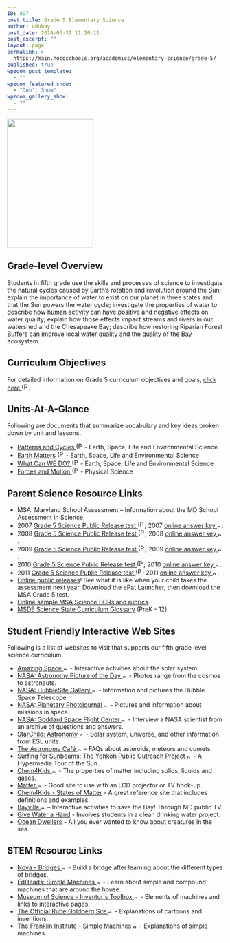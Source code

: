 ```yaml
---
ID: 897
post_title: Grade 5 Elementary Science
author: vdubay
post_date: 2014-03-31 11:20:11
post_excerpt: ""
layout: page
permalink: >
  https://main.hocoschools.org/academics/elementary-science/grade-5/
published: true
wpzoom_post_template:
  - ""
wpzoom_featured_show:
  - "Don't Show"
wpzoom_gallery_show:
  - ""
---
```

<img class="pict" src="/f/academics/espic_buffers.gif" alt="" width="200" height="300" />

<h2>Grade-level Overview</h2>

<p>Students in fifth grade use the skills and processes of science to investigate the natural cycles caused by Earth’s rotation and revolution around the Sun; explain the importance of water to exist on our planet in three states and that the Sun powers the water cycle; investigate the properties of water to describe how human activity can have positive and negative effects on water quality; explain how those effects impact streams and rivers in our watershed and the Chesapeake Bay; describe how restoring Riparian Forest Buffers can improve local water quality and the quality of the Bay ecosystem.</p>

<h2>Curriculum Objectives</h2>

<p>For detailed information on Grade 5 curriculum objectives and goals, <a href="/f/academics/gr5doc_essentials1213.pdf">click here <img alt="(PDF)" src="/f/images/bullet-pdf.gif" width="16" height="16" align="bottom" border="0" /></a>.</p>

<h2>Units-At-A-Glance</h2>

<p>Following are documents that summarize vocabulary and key ideas broken down by unit and lessons.</p>

<ul>
  <li><a href="/f/academics/gr5doc_eslescienceunit_patternscycles.pdf">Patterns and Cycles <img alt="(PDF)" src="/f/images/bullet-pdf.gif" width="16" height="16" align="bottom" border="0" /></a> - Earth, Space, Life and Environmental Science</li>
  <li><a href="/f/academics/gr5doc_eslescienceunit_earthmatters.pdf">Earth Matters <img alt="(PDF)" src="/f/images/bullet-pdf.gif" width="16" height="16" align="bottom" border="0" /></a> - Earth, Space, Life and Environmental Science</li>
  <li><a href="/f/academics/gr5doc_eslescienceunit_wedo.pdf">What Can WE DO? <img alt="(PDF)" src="/f/images/bullet-pdf.gif" width="16" height="16" align="bottom" border="0" /></a> - Earth, Space, Life and Environmental Science</li>
  <li><a href="/f/academics/gr5doc_physscienceunit.pdf">Forces and Motion <img alt="(PDF)" src="/f/images/bullet-pdf.gif" width="16" height="16" align="bottom" border="0" /></a> - Physical Science</li>
</ul>

<h2>Parent Science Resource Links</h2>

<ul>
  <li>MSA: Maryland School Assessment – Information about the MD School Assessment in Science.</li>
  <li>2007 <a href="/f/academics/gr4doc_msaprt2007.pdf">Grade 5 Science Public Release test <img alt="(PDF)" src="/f/images/bullet-pdf.gif" width="16" height="16" align="bottom" border="0" /></a>; 2007 <a href="http://mdk12.org/instruction/curriculum/pr_grade5_science_2007_answerkeys.html" target="_blank">online answer key <img alt="new webpage" src="/f/images/new_webpage.gif" width="11" height="10" align="bottom" border="0" /></a>.</li>
  <li>2008 <a href="/f/academics/gr4doc_msaprt2008.pdf">Grade 5 Science Public Release test <img alt="(PDF)" src="/f/images/bullet-pdf.gif" width="16" height="16" align="bottom" border="0" /></a>; 2008 <a href="http://mdk12.org/instruction/curriculum/pr_grade5_Science_2008_answerkeys.html" target="_blank">online answer key <img alt="new webpage" src="/f/images/new_webpage.gif" width="11" height="10" align="bottom" border="0" /></a>.</li>
  <li>2009 <a href="/f/academics/gr4doc_msaprt2009.pdf">Grade 5 Science Public Release test <img alt="(PDF)" src="/f/images/bullet-pdf.gif" width="16" height="16" align="bottom" border="0" /></a>; 2009 <a href="http://mdk12.org/assessments/k_8/items/pr_grade5_science_2009_answerkeys.html" target="_blank">online answer key <img alt="new webpage" src="/f/images/new_webpage.gif" width="11" height="10" align="bottom" border="0" /></a>.</li>
  <li>2010 <a href="/f/academics/gr5doc_msaprt2010.pdf">Grade 5 Science Public Release test <img alt="(PDF)" src="/f/images/bullet-pdf.gif" width="16" height="16" align="bottom" border="0" /></a>; 2010 <a href="http://mdk12.org/assessments/k_8/items/pr_grade5_science_2010_answerkeys.html" target="_blank">online answer key <img alt="new webpage" src="/f/images/new_webpage.gif" width="11" height="10" align="bottom" border="0" /></a>.</li>
  <li>2011 <a href="/f/academics/gr5doc_msaprt2011.pdf">Grade 5 Science Public Release test <img alt="(PDF)" src="/f/images/bullet-pdf.gif" width="16" height="16" align="bottom" border="0" /></a>; 2011 <a href="http://mdk12.org/assessments/k_8/items/pr_grade5_science_2011_answerkeys.html" target="_blank">online answer key <img alt="new webpage" src="/f/images/new_webpage.gif" width="11" height="10" align="bottom" border="0" /></a>.</li>
  <li><a href="http://www.pearsonaccess.com/cs/Satellite?c=Page&amp;childpagename=Maryland%2FmdPALPLayout&amp;cid=1175826727300&amp;pagename=mdPALPWrapper" target="_blank">Online public releases</a>! See what it is like when your child takes the assessment next year. Download the ePat Launcher, then download the MSA Grade 5 test.</li>
  <li><a href="http://mdk12.org/assessments/k_8/cr_grade5_science.html" target="_blank">Online sample MSA Science BCRs and rubrics</a>.</li>
  <li><a href="http://www.mdk12.org/instruction/curriculum/science/glossary.shtml" target="_blank">MSDE Science State Curriculum Glossary</a> (PreK - 12).</li>
</ul>

<h2>Student Friendly Interactive Web Sites</h2>

<p>Following is a list of websites to visit that supports our fifth grade level science curriculum.</p>

<ul>
  <li><a href="http://amazing-space.stsci.edu/" target="_blank">Amazing Space <img alt="new webpage" src="/f/images/new_webpage.gif" width="11" height="10" align="bottom" border="0" /></a> - Interactive activities about the solar system.</li>
  <li><a href="http://apod.nasa.gov/apod/lib/aptree.html">NASA: Astronomy Picture of the Day <img alt="new webpage" src="/f/images/new_webpage.gif" width="11" height="10" align="bottom" border="0" /></a> - Photos range from the cosmos to astronauts.</li>
  <li><a href="http://hubblesite.org/gallery/" target="_blank">NASA: HubbleSite Gallery <img alt="new webpage" src="/f/images/new_webpage.gif" width="11" height="10" align="bottom" border="0" /></a> - Information and pictures the Hubble Space Telescope.</li>
  <li><a href="http://photojournal.jpl.nasa.gov/" target="_blank">NASA: Planetary Photojournal <img alt="new webpage" src="/f/images/new_webpage.gif" width="11" height="10" align="bottom" border="0" /></a> - Pictures and information about missions in space.</li>
  <li><a href="http://imagine.gsfc.nasa.gov/docs/ask_astro/solar_system.html" target="_blank">NASA: Goddard Space Flight Center <img alt="new webpage" src="/f/images/new_webpage.gif" width="11" height="10" align="bottom" border="0" /></a> - Interview a NASA scientist from an archive of questions and answers.</li>
  <li><a href="http://starchild.gsfc.nasa.gov/docs/StarChild/StarChild.html" target="_blank">StarChild: Astronomy <img alt="new webpage" src="/f/images/new_webpage.gif" width="11" height="10" align="bottom" border="0" /></a> - Solar system, universe, and other information from ESL units.</li>
  <li><a href="http://www.astronomycafe.net/qadir/ametcom.html" target="_blank">The Astronomy Café <img alt="new webpage" src="/f/images/new_webpage.gif" width="11" height="10" align="bottom" border="0" /></a> – FAQs about asteroids, meteors and comets.</li>
  <li><a href="http://solar.physics.montana.edu/YPOP/Spotlight/Tour/index.html" target="_blank">Surfing for Sunbeams: The Yohkoh Public Outreach Project <img alt="new webpage" src="/f/images/new_webpage.gif" width="11" height="10" align="bottom" border="0" /></a> - A Hypermedia Tour of the Sun.</li>
  <li><a href="http://chem4kids.com/" target="_blank">Chem4Kids <img alt="new webpage" src="/f/images/new_webpage.gif" width="11" height="10" align="bottom" border="0" /></a> - The properties of matter including solids, liquids and gases.</li>
  <li><a href="http://www.nyu.edu/pages/mathmol/textbook/4gradecover.html" target="_blank">Matter <img alt="new webpage" src="/f/images/new_webpage.gif" width="11" height="10" align="bottom" border="0" /></a> - Good site to use with an LCD projector or TV hook-up.</li>
  <li><a href="http://www.chem4kids.com/files/matter_states.html" target="_blank">Chem4Kids - States of Matter</a> - A great reference site that includes definitions and examples.</li>
  <li><a href="http://bayville.thinkport.org/default_flash.aspx?load=bayquest" target="_blank">Bayville <img alt="new webpage" src="/f/images/new_webpage.gif" width="11" height="10" align="bottom" border="0" /></a> – Interactive activities to save the Bay! Through MD public TV.</li>
  <li><a href="http://www.uwex.edu/erc/gwah/" target="_blank">Give Water a Hand</a> - Involves students in a clean drinking water project.</li>
  <li><a href="http://www.pbs.org/oceanrealm/" target="_blank">Ocean Dwellers</a> - All you ever wanted to know about creatures in the sea.</li>
</ul>

<h2>STEM Resource Links</h2>

<ul>
  <li><a href="http://www.pbs.org/wgbh/nova/bridge/" target="_blank">Nova - Bridges <img alt="new webpage" src="/f/images/new_webpage.gif" width="11" height="10" align="bottom" border="0" /></a> - Build a bridge after learning about the different types of bridges.</li>
  <li><a href="http://www.edheads.org/activities/simple-machines/" target="_blank">EdHeads: Simple Machines <img alt="new webpage" src="/f/images/new_webpage.gif" width="11" height="10" align="bottom" border="0" /></a> - Learn about simple and compound machines that are around the house.</li>
  <li><a href="http://www.mos.org/sln/Leonardo/InventorsToolbox.html" target="_blank">Museum of Science - Inventor's Toolbox <img alt="new webpage" src="/f/images/new_webpage.gif" width="11" height="10" align="bottom" border="0" /></a> - Elements of machines and links to interactive pages.</li>
  <li><a href="http://www.rubegoldberg.com/" target="_blank">The Official Rube Goldberg Site <img alt="new webpage" src="/f/images/new_webpage.gif" width="11" height="10" align="bottom" border="0" /></a> - Explanations of cartoons and inventions.</li>
  <li><a href="http://www.fi.edu/qa97/spotlight3/spotlight3.html" target="_blank">The Franklin Institute - Simple Machines <img alt="new webpage" src="/f/images/new_webpage.gif" width="11" height="10" align="bottom" border="0" /></a> - Explanations of simple machines.</li>
</ul>